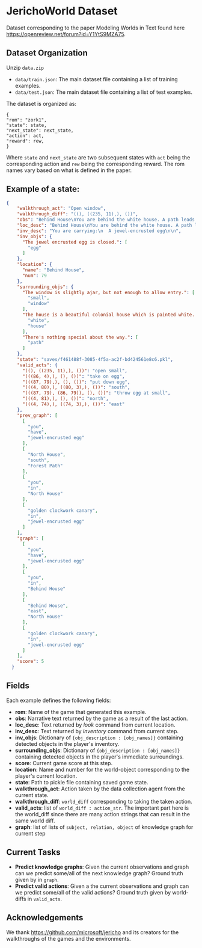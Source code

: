 # JerichoWorld Dataset

Dataset corresponding to the paper Modeling Worlds in Text found here https://openreview.net/forum?id=Y1YtS9MZA75.

## Dataset Organization
Unzip `data.zip`
* ```data/train.json```: The main dataset file containing a list of training examples.
* ```data/test.json```: The main dataset file containing a list of test examples.

The dataset is organized as:

```
{
"rom": "zork1",
"state": state,
"next_state": next_state,
"action": act,
"reward": rew,
}
```
Where `state` and `next_state` are two subsequent states with `act` being the corresponding action and `rew` being the corresponding reward. The rom names vary based on what is defined in the paper.

## Example of a state:
```json
{
    "walkthrough_act": "Open window",
    "walkthrough_diff": "((), ((235, 11),), ())",
    "obs": "Behind House\nYou are behind the white house. A path leads into the forest to the east. In one corner of the house there is a small window which is slightly ajar.\n\n",
    "loc_desc": "Behind House\nYou are behind the white house. A path leads into the forest to the east. In one corner of the house there is a small window which is slightly ajar.\n\n",
    "inv_desc": "You are carrying:\n  A jewel-encrusted egg\n\n",
    "inv_objs": {
      "The jewel encrusted egg is closed.": [
        "egg"
      ]
    },
    "location": {
      "name": "Behind House",
      "num": 79
    },
    "surrounding_objs": {
      "The window is slightly ajar, but not enough to allow entry.": [
        "small",
        "window"
      ],
      "The house is a beautiful colonial house which is painted white. It is clear that the owners must have been extremely wealthy.": [
        "white",
        "house"
      ],
      "There's nothing special about the way.": [
        "path"
      ]
    },
    "state": "saves/f461488f-3085-4f5a-ac2f-bd424561e8c6.pkl",
    "valid_acts": {
      "((), ((235, 11),), ())": "open small",
      "(((86, 4),), (), ())": "take on egg",
      "(((87, 79),), (), ())": "put down egg",
      "(((4, 80),), ((80, 3),), ())": "south",
      "(((87, 79), (86, 79)), (), ())": "throw egg at small",
      "(((4, 81),), (), ())": "north",
      "(((4, 74),), ((74, 3),), ())": "east"
    },
    "prev_graph": [
      [
        "you",
        "have",
        "jewel-encrusted egg"
      ],
      [
        "North House",
        "south",
        "Forest Path"
      ],
      [
        "you",
        "in",
        "North House"
      ],
      [
        "golden clockwork canary",
        "in",
        "jewel-encrusted egg"
      ]
    ],
    "graph": [
      [
        "you",
        "have",
        "jewel-encrusted egg"
      ],
      [
        "you",
        "in",
        "Behind House"
      ],
      [
        "Behind House",
        "east",
        "North House"
      ],
      [
        "golden clockwork canary",
        "in",
        "jewel-encrusted egg"
      ]
    ],
    "score": 5
  }
```

## Fields
Each example defines the following fields:
* **rom**: Name of the game that generated this example.
* **obs**: Narrative text returned by the game as a result of the last action.
* **loc_desc**: Text returned by *look* command from current location.
* **inv_desc**: Text returned by *inventory* command from current step.
* **inv_objs**: Dictionary of ```{obj_description : [obj_names]}``` containing detected objects in the player's inventory.
* **surrounding_objs**: Dictionary of ```{obj_description : [obj_names]}``` containing detected objects in the player's immediate surroundings.
* **score**: Current game score at this step.
* **location**: Name and number for the world-object corresponding to the player's current location.
* **state**: Path to pickle file containing saved game state.
* **walkthrough_act**: Action taken by the data collection agent from the current state.
* **walkthrough_diff**: ```world_diff``` corresponding to taking the taken action.
* **valid_acts**: list of ```world_diff : action_str```. The important part here is the world_diff since there are many action strings that can result in the same world diff.
* **graph**: list of lists of ```subject, relation, object``` of knowledge graph for current step

## Current Tasks
* **Predict knowledge graphs**: Given the current observations and graph can we predict some/all of the next knowledge graph? Ground truth given by in ```graph```.
* **Predict valid actions**: Given a the current observations and graph can we predict some/all of the valid actions? Ground truth given by world-diffs in ```valid_acts```.

## Acknowledgements
We thank https://github.com/microsoft/jericho and its creators for the walkthroughs of the games and the environments.
